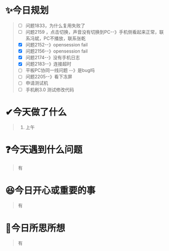 # ✨今日规划

> * [ ] 问题1833，为什么复用失败了
> * [ ] 问题2159 ，点击切换，声音没有切换到PC--》手机侧看起来正常，联系冯斌，PC不播放，联系张乾
> * [X] 问题2152--》opensession fail
> * [X] 问题2156--》opensession fail
> * [X] 问题2174--》没有手机日志
> * [X] 问题2183--》连接超时
> * [ ] 平板PC协同一线问题 --》是bug吗
> * [ ] 问题2205--》看下冻屏
> * [ ] 申请测试机
> * [ ] 手机刷3.0 测试修改代码

# ✔今天做了什么

> 1. 上午

# ❓今天遇到什么问题

> 有

# 😆今日开心或重要的事

> 有

# 🤔今日所思所想

> 有
